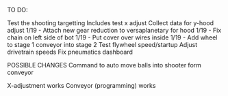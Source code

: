 TO DO:

Test the shooting targetting
Includes test x adjust
Collect data for y-hood adjust
1/19 - Attach new gear reduction to versaplanetary for hood
1/19 - Fix chain on left side of bot
1/19 - Put cover over wires inside
1/19 - Add wheel to stage 1 conveyor into stage 2
Test flywheel speed/startup
Adjust drivetrain speeds
Fix pneumatics dashboard

POSSIBLE CHANGES
Command to auto move balls into shooter form conveyor




X-adjustment works
Conveyor (programming) works



